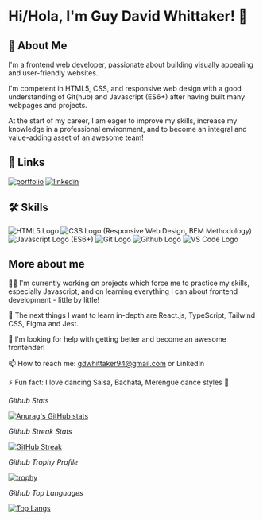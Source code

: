 
# Hi/Hola, I'm Guy David Whittaker! 👋


## 🚀 About Me

I'm a frontend web developer, passionate about building visually appealing
and user-friendly websites. 

I'm competent in HTML5, CSS, and responsive web design with a good understanding of Git(hub) and Javascript (ES6+) after having built many webpages and projects. 

At the start of my career, I am eager to improve my skills, increase my knowledge in a professional environment, and to become an integral and value-adding asset of an awesome team!
## 🔗 Links
[![portfolio](https://img.shields.io/badge/my_portfolio-000?style=for-the-badge&logo=ko-fi&logoColor=white)](https://gdwhittaker94.github.io//)
[![linkedin](https://img.shields.io/badge/linkedin-0A66C2?style=for-the-badge&logo=linkedin&logoColor=white)](https://www.linkedin.com/in/gdwhittaker/)



## 🛠 Skills

 ![HTML5 Logo](https://www.vectorlogo.zone/logos/w3_html5/w3_html5-ar21.svg)
 ![CSS Logo](https://www.vectorlogo.zone/logos/w3_css/w3_css-ar21.svg) (Responsive Web Design, BEM Methodology)
 ![Javascript Logo](https://www.vectorlogo.zone/logos/javascript/javascript-horizontal.svg) (ES6+)
 ![Git Logo](https://www.vectorlogo.zone/logos/git-scm/git-scm-ar21.svg) ![Github Logo](https://www.vectorlogo.zone/logos/github/github-ar21.svg) 
 ![VS Code Logo](https://www.vectorlogo.zone/logos/visualstudio_code/visualstudio_code-ar21.svg)
 
## More about me
👩‍💻 I'm currently working on projects which force me to practice my skills, especially Javascript, and on learning everything I can about frontend development - little by little! 

🧠 The next things I want to learn in-depth are React.js, TypeScript, Tailwind CSS, Figma and Jest.

🤔 I'm looking for help with getting better and become an awesome frontender! 

📫 How to reach me: gdwhittaker94@gmail.com or LinkedIn

⚡️ Fun fact: I love dancing Salsa, Bachata, Merengue dance styles 🕺

*Github Stats*

[![Anurag's GitHub stats](https://github-readme-stats.vercel.app/api?username=gdwhittaker94&theme=dark)](https://github.com/anuraghazra/github-readme-stats)

*Github Streak Stats*

[![GitHub Streak](https://streak-stats.demolab.com/?user=gdwhittaker94&theme=dark)](https://git.io/streak-stats)

*Github Trophy Profile*

[![trophy](https://github-profile-trophy.vercel.app/?username=gdwhittaker94&theme=gruvbox)](https://github.com/ryo-ma/github-profile-trophy)

*Github Top Languages*

[![Top Langs](https://github-readme-stats.vercel.app/api/top-langs/?username=gdwhittaker94&theme=dark)](https://github.com/anuraghazra/github-readme-stats)
